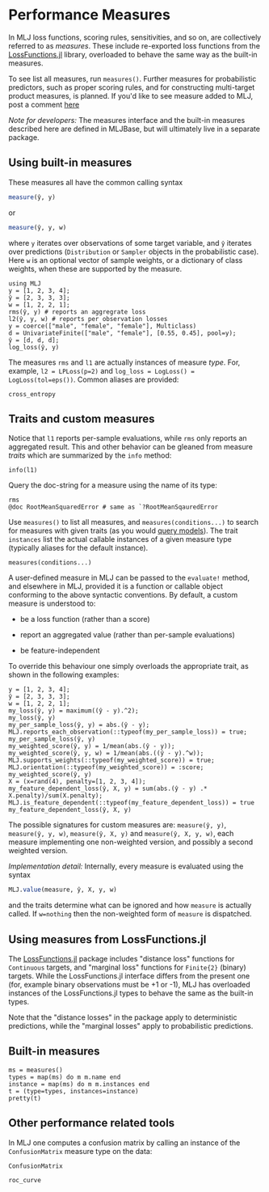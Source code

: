 # Performance Measures

In MLJ loss functions, scoring rules, sensitivities, and so on, are
collectively referred to as *measures*. These include re-exported loss
functions from the
[LossFunctions.jl](https://github.com/JuliaML/LossFunctions.jl)
library, overloaded to behave the same way as the built-in measures.

To see list all measures, run `measures()`.  Further measures for
probabilistic predictors, such as proper scoring rules, and for
constructing multi-target product measures, is planned.  If you'd like
to see measure added to MLJ, post a comment
[here](https://github.com/alan-turing-institute/MLJBase.jl/issues/299)

*Note for developers:* The measures interface and the built-in
measures described here are defined in MLJBase, but will ultimately live
in a separate package.


## Using built-in measures

These measures all have the common calling syntax

```julia
measure(ŷ, y)
```

or

```julia
measure(ŷ, y, w)
```

where `y` iterates over observations of some target variable, and `ŷ`
iterates over predictions (`Distribution` or `Sampler` objects in the
probabilistic case). Here `w` is an optional vector of sample weights,
or a dictionary of class weights, when these are supported by the
measure.

```@repl losses_and_scores
using MLJ
y = [1, 2, 3, 4];
ŷ = [2, 3, 3, 3];
w = [1, 2, 2, 1];
rms(ŷ, y) # reports an aggregrate loss
l2(ŷ, y, w) # reports per observation losses
y = coerce(["male", "female", "female"], Multiclass)
d = UnivariateFinite(["male", "female"], [0.55, 0.45], pool=y);
ŷ = [d, d, d];
log_loss(ŷ, y)
```

The measures `rms` and `l1` are actually instances of measure
*type*. For, example, `l2 = LPLoss(p=2)` and `log_loss = LogLoss() =
LogLoss(tol=eps())`. Common aliases are provided:

```@repl losses_and_scores
cross_entropy
```

## Traits and custom measures

Notice that `l1` reports per-sample evaluations, while `rms`
only reports an aggregated result. This and other behavior can be
gleaned from measure *traits* which are summarized by the `info`
method:

```@repl losses_and_scores
info(l1)
```

Query the doc-string for a measure using the name of its type:

```@repl losses_and_scores
rms
@doc RootMeanSquaredError # same as `?RootMeanSqauredError
```

Use `measures()` to list all measures, and `measures(conditions...)` to
search for measures with given traits (as you would [query
models](model_search.md)). The trait `instances` list the actual
callable instances of a given measure type (typically aliases for the
default instance).

```@docs
measures(conditions...)
```

A user-defined measure in MLJ can be passed to the `evaluate!`
method, and elsewhere in MLJ, provided it is a function or callable
object conforming to the above syntactic conventions. By default, a
custom measure is understood to:

- be a loss function (rather than a score)

- report an aggregated value (rather than per-sample evaluations)

- be feature-independent

To override this behaviour one simply overloads the appropriate trait,
as shown in the following examples:

```@repl losses_and_scores
y = [1, 2, 3, 4];
ŷ = [2, 3, 3, 3];
w = [1, 2, 2, 1];
my_loss(ŷ, y) = maximum((ŷ - y).^2);
my_loss(ŷ, y)
my_per_sample_loss(ŷ, y) = abs.(ŷ - y);
MLJ.reports_each_observation(::typeof(my_per_sample_loss)) = true;
my_per_sample_loss(ŷ, y)
my_weighted_score(ŷ, y) = 1/mean(abs.(ŷ - y));
my_weighted_score(ŷ, y, w) = 1/mean(abs.((ŷ - y).^w));
MLJ.supports_weights(::typeof(my_weighted_score)) = true;
MLJ.orientation(::typeof(my_weighted_score)) = :score;
my_weighted_score(ŷ, y)
X = (x=rand(4), penalty=[1, 2, 3, 4]);
my_feature_dependent_loss(ŷ, X, y) = sum(abs.(ŷ - y) .* X.penalty)/sum(X.penalty);
MLJ.is_feature_dependent(::typeof(my_feature_dependent_loss)) = true
my_feature_dependent_loss(ŷ, X, y)
```

The possible signatures for custom measures are: `measure(ŷ, y)`,
`measure(ŷ, y, w)`, `measure(ŷ, X, y)` and `measure(ŷ, X, y, w)`, each
measure implementing one non-weighted version, and possibly a second
weighted version.

*Implementation detail:* Internally, every measure is evaluated using
the syntax

```julia
MLJ.value(measure, ŷ, X, y, w)
```
and the traits determine what can be ignored and how `measure` is actually called. If `w=nothing` then the non-weighted form of `measure` is
dispatched.

## Using measures from LossFunctions.jl

The [LossFunctions.jl](https://github.com/JuliaML/LossFunctions.jl)
package includes "distance loss" functions for `Continuous` targets,
and "marginal loss" functions for `Finite{2}` (binary) targets. While the
LossFunctions.jl interface differs from the present one (for, example
binary observations must be +1 or -1), MLJ has overloaded instances
of the LossFunctions.jl types to behave the same as the built-in
types.

Note that the "distance losses" in the package apply to deterministic
predictions, while the "marginal losses" apply to probabilistic
predictions.


## Built-in measures

```@example losses_and_scores
ms = measures()
types = map(ms) do m m.name end
instance = map(ms) do m m.instances end
t = (type=types, instances=instance)
pretty(t)
```


## Other performance related tools

In MLJ one computes a confusion matrix by calling an instance of the
`ConfusionMatrix` measure type on the data:

```@docs
ConfusionMatrix
```

```@docs
roc_curve
```
